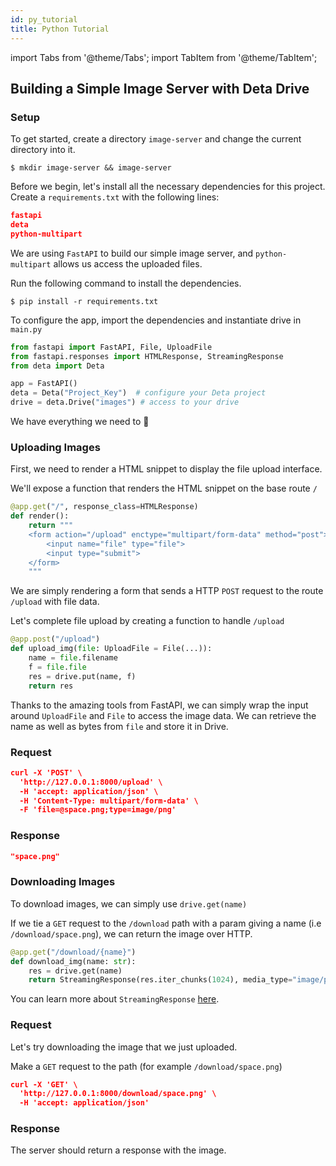 ```yaml
---
id: py_tutorial
title: Python Tutorial
---
```

import Tabs from '@theme/Tabs';
import TabItem from '@theme/TabItem';


## Building a Simple Image Server with Deta Drive


### Setup
To get started, create a directory `image-server` and change the current directory into it.
```shell
$ mkdir image-server && image-server
```
Before we begin, let's install all the necessary dependencies for this project. Create a `requirements.txt` with the following lines:
```json
fastapi
deta
python-multipart
```
We are using `FastAPI` to build our simple image server, and `python-multipart` allows us access the uploaded files. 

Run the following command to install the dependencies.
```shell
$ pip install -r requirements.txt
```

To configure the app, import the dependencies and instantiate drive in `main.py`

```python
from fastapi import FastAPI, File, UploadFile
from fastapi.responses import HTMLResponse, StreamingResponse
from deta import Deta

app = FastAPI()
deta = Deta("Project_Key")  # configure your Deta project 
drive = deta.Drive("images") # access to your drive
```

We have everything we need to 🚀

### Uploading Images 
First, we need to render a HTML snippet to display the file upload interface.

We'll expose a function that renders the HTML snippet on the base route `/`
```python
@app.get("/", response_class=HTMLResponse)
def render():
    return """
    <form action="/upload" enctype="multipart/form-data" method="post">
        <input name="file" type="file">
        <input type="submit">
    </form>
    """
```

We are simply rendering a form that sends a HTTP `POST` request to the route `/upload` with file data.

Let's complete file upload by creating a function to handle `/upload`

```python
@app.post("/upload")
def upload_img(file: UploadFile = File(...)):
    name = file.filename
    f = file.file
    res = drive.put(name, f)
    return res
```

Thanks to the amazing tools from FastAPI, we can simply wrap the input around `UploadFile` and `File` to access the image data. We can retrieve the name as well as bytes from `file` and store it in Drive. 

### Request

```json
curl -X 'POST' \
  'http://127.0.0.1:8000/upload' \
  -H 'accept: application/json' \
  -H 'Content-Type: multipart/form-data' \
  -F 'file=@space.png;type=image/png'
```

### Response

```json
"space.png"
```


### Downloading Images
To download images, we can simply use `drive.get(name)`

If we tie a `GET` request to the `/download` path with a param giving a name (i.e `/download/space.png`), we can return the image over HTTP.
```python
@app.get("/download/{name}")
def download_img(name: str):
    res = drive.get(name)
    return StreamingResponse(res.iter_chunks(1024), media_type="image/png")
```

You can learn more about `StreamingResponse` [here](https://fastapi.tiangolo.com/advanced/custom-response/#streamingresponse).

### Request
Let's try downloading the image that we just uploaded.

Make a `GET` request to the path (for example `/download/space.png`)

```json
curl -X 'GET' \
  'http://127.0.0.1:8000/download/space.png' \
  -H 'accept: application/json'
```

### Response
The server should return a response with the image.
